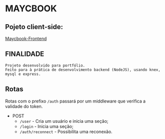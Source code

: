 # MAYCBOOK

## Pojeto client-side:
[Maycbook-Frontend](https://github.com/Maycon-PE/Maycbook-Frontend "Repositório")

## FINALIDADE
	Projeto desenvolvido para portfólio.
	Feito para à prática de desenvolvimento backend (NodeJS), usando knex, mysql e express.

## Rotas

Rotas com o prefixo `/auth` passará por um middleware que verifica a validade do token.

- POST	
	- `/user` - Cria um usuário e inicia uma seção;
	- `/login` - Inicia uma seção;
	- `/auth/reconnect` - Possibilita uma reconexão. 
	
